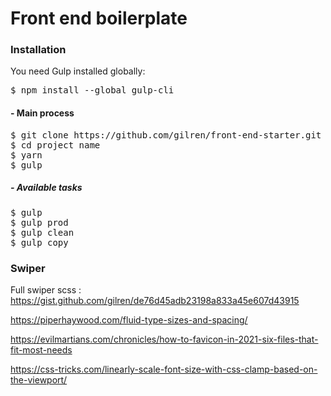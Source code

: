 # Front end boilerplate

### Installation
You need Gulp installed globally:
<pre>
$ npm install --global gulp-cli
</pre>

#### - Main process
<pre>
$ git clone https://github.com/gilren/front-end-starter.git project name
$ cd project name
$ yarn
$ gulp
</pre>

##### - Available tasks
<pre>
$ gulp
$ gulp prod
$ gulp clean
$ gulp copy
</pre>

### Swiper
Full swiper scss : https://gist.github.com/gilren/de76d45adb23198a833a45e607d43915

https://piperhaywood.com/fluid-type-sizes-and-spacing/

https://evilmartians.com/chronicles/how-to-favicon-in-2021-six-files-that-fit-most-needs

https://css-tricks.com/linearly-scale-font-size-with-css-clamp-based-on-the-viewport/
